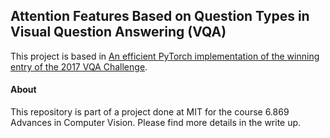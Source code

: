 ## Attention Features Based on Question Types in Visual Question Answering (VQA)

This project is based in  [An efficient PyTorch implementation of the winning entry of the 2017 VQA Challenge](https://github.com/hengyuan-hu/bottom-up-attention-vqa).


#### About

This repository is part of a project done at MIT for the course 6.869 Advances in Computer Vision. Please find more details in the write up.


